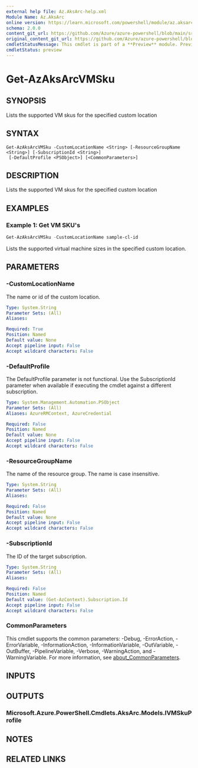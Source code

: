 ```yaml
---
external help file: Az.AksArc-help.xml
Module Name: Az.AksArc
online version: https://learn.microsoft.com/powershell/module/az.aksarc/get-azaksarcvmsku
schema: 2.0.0
content_git_url: https://github.com/Azure/azure-powershell/blob/main/src/AksArc/AksArc/help/Get-AzAksArcVMSku.md
original_content_git_url: https://github.com/Azure/azure-powershell/blob/main/src/AksArc/AksArc/help/Get-AzAksArcVMSku.md
cmdletStatusMessage: This cmdlet is part of a **Preview** module. Preview versions aren't recommended for use in production environments. For more information, see https://aka.ms/azps-refstatus.
cmdletStatus: preview
---
```

# Get-AzAksArcVMSku

## SYNOPSIS
Lists the supported VM skus for the specified custom location

## SYNTAX

```
Get-AzAksArcVMSku -CustomLocationName <String> [-ResourceGroupName <String>] [-SubscriptionId <String>]
 [-DefaultProfile <PSObject>] [<CommonParameters>]
```

## DESCRIPTION
Lists the supported VM skus for the specified custom location

## EXAMPLES

### Example 1: Get VM SKU's
```powershell
Get-AzAksArcVMSku -CustomLocationName sample-cl-id
```

Lists the supported virtual machine sizes in the specified custom location.

## PARAMETERS

### -CustomLocationName
The name or id of the custom location.

```yaml
Type: System.String
Parameter Sets: (All)
Aliases:

Required: True
Position: Named
Default value: None
Accept pipeline input: False
Accept wildcard characters: False
```

### -DefaultProfile
The DefaultProfile parameter is not functional.
Use the SubscriptionId parameter when available if executing the cmdlet against a different subscription.

```yaml
Type: System.Management.Automation.PSObject
Parameter Sets: (All)
Aliases: AzureRMContext, AzureCredential

Required: False
Position: Named
Default value: None
Accept pipeline input: False
Accept wildcard characters: False
```

### -ResourceGroupName
The name of the resource group.
The name is case insensitive.

```yaml
Type: System.String
Parameter Sets: (All)
Aliases:

Required: False
Position: Named
Default value: None
Accept pipeline input: False
Accept wildcard characters: False
```

### -SubscriptionId
The ID of the target subscription.

```yaml
Type: System.String
Parameter Sets: (All)
Aliases:

Required: False
Position: Named
Default value: (Get-AzContext).Subscription.Id
Accept pipeline input: False
Accept wildcard characters: False
```

### CommonParameters
This cmdlet supports the common parameters: -Debug, -ErrorAction, -ErrorVariable, -InformationAction, -InformationVariable, -OutVariable, -OutBuffer, -PipelineVariable, -Verbose, -WarningAction, and -WarningVariable. For more information, see [about_CommonParameters](http://go.microsoft.com/fwlink/?LinkID=113216).

## INPUTS

## OUTPUTS

### Microsoft.Azure.PowerShell.Cmdlets.AksArc.Models.IVMSkuProfile

## NOTES

## RELATED LINKS

